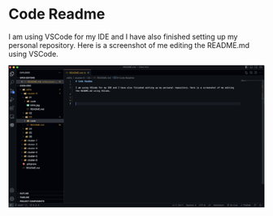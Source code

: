 # Code Readme

I am using VSCode for my IDE and I have also finished setting up my personal repository. Here is a screenshot of me editing the README.md using VSCode.

![Alt text](<Screenshot 2023-09-07 at 2.38.24 PM.png>)